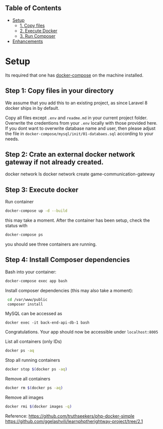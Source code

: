 ## Table of Contents

- [Setup](#setup)
    - [1. Copy files](#step-1-copy-files-in-your-directory)
    - [2. Execute Docker](#step-2-execute-docker)
    - [3. Run Composer](#step-3-install-composer-dependencies)
- [Enhancements](#enhancements)

# Setup

Its required that one has [docker-compose](https://docs.docker.com/compose/install/) on the machine installed.

## Step 1: Copy files in your directory

We assume that you add this to an existing project, as since Laravel 8 docker ships in by default.

Copy all files except `.env` and `readme.md` in your current project folder. Overwrite the credentions from your `.env` locally with those provided here. If you dont want to overwrite database name and user, then please adjust the file in `docker-compose/mysql/init/01-databaes.sql` according to your needs.

## Step 2: Crate an external docker network gateway if not already created. 
docker network ls 
docker network create game-communication-gateway

## Step 3: Execute docker

Run container

  ```sh
  docker-compose up -d --build
  ```

this may take a moment. After the container has been setup, check the status with

  ```sh
  docker-compose ps
  ```

you should see three containers are running.


## Step 4: Install Composer dependencies

Bash into your container:

  ```sh
  docker-compose exec app bash
  ```

Install composer dependencies (this may also take a moment):

 ```sh
  cd /var/www/public
  composer install
  ```

MySQL can be accessed as 
```
docker exec -it back-end-api-db-1 bash
```

Congratulations. Your app should now be accessible under `localhost:8005`

List all containers (only IDs)

 ```sh
docker ps -aq
  ```
Stop all running containers

 ```sh
docker stop $(docker ps -aq)
  ```
Remove all containers
 ```sh
docker rm $(docker ps -aq)
  ```
Remove all images
 ```sh
docker rmi $(docker images -q)
  ```

Reference: 
https://github.com/truthseekers/php-docker-simple https://github.com/ggelashvili/learnphptherightway-project/tree/2.1